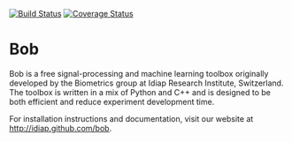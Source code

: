 [![Build Status](https://travis-ci.org/idiap/bob.svg?branch=2.0)](https://travis-ci.org/idiap/bob)
[![Coverage Status](https://coveralls.io/repos/idiap/bob/badge.png)](https://coveralls.io/r/idiap/bob)

Bob
===

Bob is a free signal-processing and machine learning toolbox originally
developed by the Biometrics group at Idiap Research Institute, Switzerland. The
toolbox is written in a mix of Python and C++ and is designed to be both
efficient and reduce experiment development time.

For installation instructions and documentation, visit our website
at http://idiap.github.com/bob.
